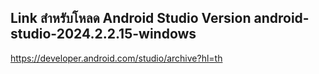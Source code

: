 ## Link สำหรับโหลด Android Studio Version android-studio-2024.2.2.15-windows

https://developer.android.com/studio/archive?hl=th
